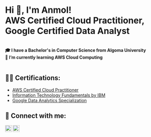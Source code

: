 <h1>Hi 👋, I'm Anmol! <br/>AWS Certified Cloud Practitioner, Google Certified Data Analyst</h1><br>

<body> 
<b>🎓 I have a Bachelor's in Computer Science from Algoma University </b><br>
<b>🌱 I’m currently learning AWS Cloud Computing </b><br>
</body><br>


<h2>👨‍💻 Certifications:</h2>

- [AWS Certified Cloud Practitioner](https://www.credly.com/badges/66be2f0b-4839-4a5a-b9be-0630ed04ee3d/public_url) <br>
- [Information Technology Fundamentals by IBM](https://www.credly.com/badges/ac0f2416-99d0-498e-b983-7ec8b72d31c5/linked_in_profile) <br>
- [Google Data Analytics Specialization](https://www.credly.com/badges/47c48539-3ce4-4e30-8301-b0f552cb1777?source=linked_in_profile) <br>



<h2> 🤳 Connect with me:</h2>

[<img align="left" alt="AnmoljotKaur | LinkedIn" width="22px" src="https://cdn.jsdelivr.net/npm/simple-icons@v3/icons/linkedin.svg" />][linkedin]
[<img align="left" alt="AnmoljotKaur | Twitter" width="22px" src="https://cdn.jsdelivr.net/npm/simple-icons@v3/icons/twitter.svg" />][twitter]

[linkedin]: https://www.linkedin.com/in/anmoljot-kaur
[twitter]: https://twitter.com/anmoljotkaur__

<!--
**anmoljot-kaur/anmoljot-kaur** is a ✨ _special_ ✨ repository because its `README.md` (this file) appears on your GitHub profile.

Here are some ideas to get you started:

- 🔭 I’m currently working on ...
- 🌱 I’m currently learning ...
- 👯 I’m looking to collaborate on ...
- 🤔 I’m looking for help with ...
- 💬 Ask me about ...
- 📫 How to reach me: ...
- 😄 Pronouns: ...
- ⚡ Fun fact: ...
-->
